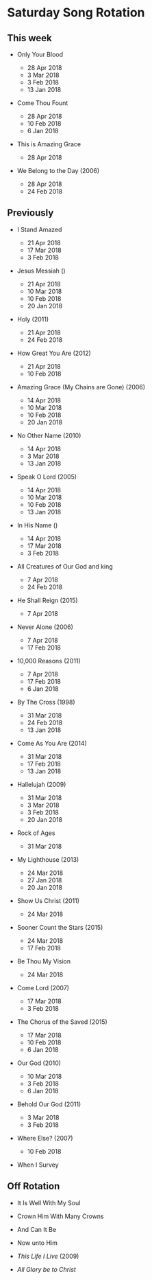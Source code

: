 ﻿# Saturday Song Rotation

## This week

* Only Your Blood
  * 28 Apr 2018
  * 3 Mar 2018
  * 3 Feb 2018
  * 13 Jan 2018

* Come Thou Fount
  * 28 Apr 2018
  * 10 Feb 2018
  * 6 Jan 2018

* This is Amazing Grace
  * 28 Apr 2018

* We Belong to the Day (2006)
  * 28 Apr 2018
  * 24 Feb 2018

## Previously

* I Stand Amazed
  * 21 Apr 2018
  * 17 Mar 2018
  * 3 Feb 2018

* Jesus Messiah ()
  * 21 Apr 2018
  * 10 Mar 2018
  * 10 Feb 2018
  * 20 Jan 2018

* Holy (2011)
  * 21 Apr 2018
  * 24 Feb 2018

* How Great You Are (2012)
  * 21 Apr 2018
  * 10 Feb 2018

* Amazing Grace (My Chains are Gone) (2006)
  * 14 Apr 2018
  * 10 Mar 2018
  * 10 Feb 2018
  * 20 Jan 2018

* No Other Name (2010)
  * 14 Apr 2018
  * 3 Mar 2018
  * 13 Jan 2018

* Speak O Lord (2005)
  * 14 Apr 2018
  * 10 Mar 2018
  * 10 Feb 2018
  * 13 Jan 2018

* In His Name ()
  * 14 Apr 2018
  * 17 Mar 2018
  * 3 Feb 2018

* All Creatures of Our God and king
  * 7 Apr 2018
  * 24 Feb 2018

* He Shall Reign (2015)
  * 7 Apr 2018

* Never Alone (2006)
  * 7 Apr 2018
  * 17 Feb 2018

* 10,000 Reasons (2011)
  * 7 Apr 2018
  * 17 Feb 2018
  * 6 Jan 2018

* By The Cross (1998)
  * 31 Mar 2018
  * 24 Feb 2018
  * 13 Jan 2018

* Come As You Are (2014)
  * 31 Mar 2018
  * 17 Feb 2018
  * 13 Jan 2018

* Hallelujah (2009)
  * 31 Mar 2018
  * 3 Mar 2018
  * 3 Feb 2018
  * 20 Jan 2018

* Rock of Ages
  * 31 Mar 2018

* My Lighthouse (2013)
  * 24 Mar 2018
  * 27 Jan 2018
  * 20 Jan 2018

* Show Us Christ (2011)
  * 24 Mar 2018

* Sooner Count the Stars (2015)
  * 24 Mar 2018
  * 17 Feb 2018

* Be Thou My Vision
  * 24 Mar 2018

* Come Lord (2007)
  * 17 Mar 2018
  * 3 Feb 2018

* The Chorus of the Saved (2015)
  * 17 Mar 2018
  * 10 Feb 2018
  * 6 Jan 2018

* Our God (2010)
  * 10 Mar 2018
  * 3 Feb 2018
  * 6 Jan 2018

* Behold Our God (2011)
  * 3 Mar 2018
  * 3 Feb 2018

* Where Else? (2007)
  * 10 Feb 2018

* When I Survey

## Off Rotation

* It Is Well With My Soul

* Crown Him With Many Crowns

* And Can It Be

* Now unto Him

* *This Life I Live* (2009)

* *All Glory be to Christ*